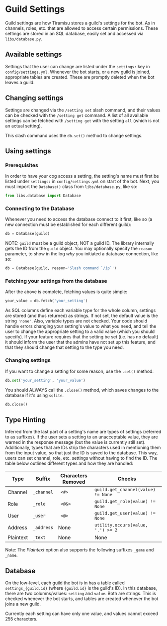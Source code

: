 # Guild Settings
Guild settings are how Tiramisu stores a guild's settings for the bot. As in channels, roles, etc. that are allowed to access certain permissions. These settings are stored in an SQL database, easily set and accessed via `libs/database.py`.

## Available settings
Settings that the user can change are listed under the `settings:` key in `config/settings.yml`. Whenever the bot starts, or a new guild is joined, appropriate tables are created. These are promptly deleted when the bot leaves a guild. 

## Changing settings
Settings are changed via the `/setting set` slash command, and their values can be checked with the `/setting get` command. A list of all available settings can be fetched with `/setting get` with the setting `all` (which is not an actual setting).

This slash command uses the `db.set()` method to change settings.

## Using settings
### Prerequisites
In order to have your cog access a setting, the setting's name must first be listed under `settings:` in `config/settings.yml` on start of the bot.
Next, you must import the `Database()` class from `libs/database.py`, like so:
```python
from libs.database import Database
```
### Connecting to the Database
Whenever you need to access the database connect to it first, like so (a new connection must be established for each different guild):
```python
db = Database(guild)
```
NOTE: `guild` must be a guild object, NOT a guild ID. The library internally gets the ID from the `guild` object. 
You may optionally specify the `reason` parameter, to show in the log *why* you initiated a database connection, like so:
```python
db = Database(guild, reason='Slash command `/ip`')
```
### Fetching your settings from the database
After the above is complete, fetching values is quite simple:
```python
your_value = db.fetch('your_setting')
```
As SQL columns define each variable type for the whole column, settings are stored (and thus returned) as strings. If not set, the default value is the string `'none'`. Also, variable types are not checked. Your code should handle errors changing your setting's value to what you need, and tell the user to change the appropriate setting to a valid value (which you should specify). If your feature requires that the setting be set (i.e. has no default) it should inform the user that the admins have not set up this feature, and that they should change that setting to the type you need.

### Changing settings
If you want to change a setting for some reason, use the `.set()` method:
```python
db.set('your_setting', 'your_value')
```
You should ALWAYS call the `.close()` method, which saves changes to the database if it's using `sqlite`.
```python
db.close()
```

## Type Hinting
Inferred from the last part of a setting's name are types of settings (referred to as suffixes). If the user sets a setting to an unacceptable value, they are warned in the response message (but the value is currently still set). Additionally, types that are IDs strip the characters used in mentioning them from the input value, so that just the ID is saved to the database. This way, users can set channel, role, etc. settings without having to find the ID. The table below outlines different types and how they are handled:

| Type  | Suffix | Characters Removed | Checks |
|-------|--------|-------|--------|
| Channel | `_channel` | ` <#>` | `guild.get_channel(value) != None` |
| Role  | `_role` | ` <@&>` | `guild.get_role(value) != None` |
| User | `_user` | ` <@>` | `guild.get_user(value) != None` |
| Address | `_address` | None | `utility.occurs(value, '.') >= 2` |
| Plaintext | `_text` | None | None |

Note: The *Plaintext* option also supports the following suffixes `_game` and `_name`.

## Database
On the low-level, each guild the bot is in has a table called `settings_{guild.id}` (where `{guild.id}` is the guild's ID). In this database, there are two columns/values: `setting` and `value`. Both are strings. This is checked whenever the bot starts, and tables are created whenever the bot joins a new guild.

Currently each setting can have only one value, and values cannot exceed 255 characters.